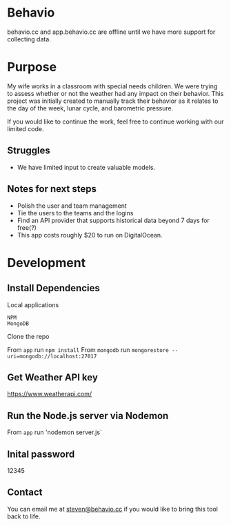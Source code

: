 # Behavio
behavio.cc and app.behavio.cc are offline until we have more support for collecting data.

# Purpose
My wife works in a classroom with special needs children. We were trying to assess whether or not the weather had any impact on their behavior. This project was initially created to manually track their behavior as it relates to the day of the week, lunar cycle, and barometric pressure.

If you would like to continue the work, feel free to continue working with our limited code.

## Struggles
- We have limited input to create valuable models.

## Notes for next steps
- Polish the user and team management
- Tie the users to the teams and the logins
- Find an API provider that supports historical data beyond 7 days for free(?)
- This app costs roughly $20 to run on DigitalOcean.

# Development
## Install Dependencies
Local applications
```
NPM
MongoDB
```

Clone the repo

From `app` run `npm install`
From `mongodb` run `mongorestore --uri=mongodb://localhost:27017`

## Get Weather API key
https://www.weatherapi.com/

## Run the Node.js server via Nodemon
From `app` run 'nodemon server.js`

## Inital password
12345

## Contact
You can email me at steven@behavio.cc if you would like to bring this tool back to life.
